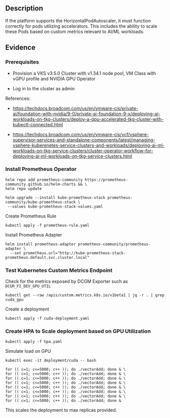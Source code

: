 ## Description

If the platform supports the HorizontalPodAutoscaler, it must function correctly for pods utilizing accelerators. This includes the ability to scale these Pods based on custom metrics relevant to AI/ML workloads.

## Evidence

### Prerequisites

* Provision a VKS v3.5.0 Cluster with v1.34.1 node pool, VM Class with vGPU profile and NVIDIA GPU Operator

* Log in to the cluster as admin

References:

- https://techdocs.broadcom.com/us/en/vmware-cis/private-ai/foundation-with-nvidia/9-0/private-ai-foundation-9-x/deploying-ai-workloads-on-tkg-clusters/deploy-a-gpu-accelerated-tkg-cluster-with-kubectl-connected.html

- https://techdocs.broadcom.com/us/en/vmware-cis/vcf/vsphere-supervisor-services-and-standalone-components/latest/managing-vsphere-kuberenetes-service-clusters-and-workloads/deploying-ai-ml-workloads-on-tkg-service-clusters/cluster-operator-workflow-for-deploying-ai-ml-workloads-on-tkg-service-clusters.html

### Install Prometheus Operator

```shell
helm repo add prometheus-community https://prometheus-community.github.io/helm-charts && \
helm repo update
```
```shell
helm upgrade --install kube-prometheus-stack prometheus-community/kube-prometheus-stack \
 --values kube-prometheus-stack-values.yaml
```

Create Prometheus Rule

```shell
kubectl apply -f prometheus-rule.yaml
```

Install Prometheus Adapter

```shell
helm install prometheus-adapter prometheus-community/prometheus-adapter \
  --set prometheus.url="http://kube-prometheus-stack-prometheus.default.svc.cluster.local"
```

### Test Kubernetes Custom Metrics Endpoint

Check for the metrics exposed by DCGM Exporter such as `DCGM_FI_DEV_GPU_UTIL`

```
kubectl get --raw /apis/custom.metrics.k8s.io/v1beta1 | jq -r . | grep cuda_gpu
```

Create a deployment

```shell
kubectl apply -f cuda-deployment.yaml
```

### Create HPA to Scale deployment based on GPU Utilization

```shell
kubectl apply -f hpa.yaml
```

Simulate load on GPU

```shell
kubectl exec -it deployment/cuda -- bash

for (( c=1; c<=5000; c++ )); do ./vectorAdd; done & \
for (( c=1; c<=5000; c++ )); do ./vectorAdd; done & \
for (( c=1; c<=5000; c++ )); do ./vectorAdd; done & \
for (( c=1; c<=5000; c++ )); do ./vectorAdd; done & \
for (( c=1; c<=5000; c++ )); do ./vectorAdd; done & \
for (( c=1; c<=5000; c++ )); do ./vectorAdd; done & \
for (( c=1; c<=5000; c++ )); do ./vectorAdd; done & \
for (( c=1; c<=5000; c++ )); do ./vectorAdd; done &
```

This scales the deployment to max replicas provided.
